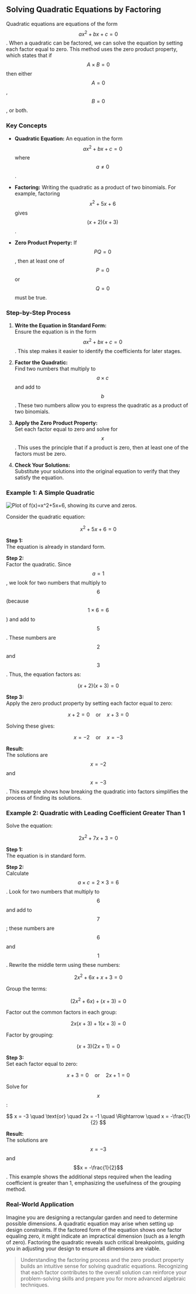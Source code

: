 ## Solving Quadratic Equations by Factoring

Quadratic equations are equations of the form $$ax^2 + bx + c = 0$$. When a quadratic can be factored, we can solve the equation by setting each factor equal to zero. This method uses the zero product property, which states that if $$A \times B = 0$$ then either $$A = 0$$, $$B = 0$$, or both.

### Key Concepts

- **Quadratic Equation:** An equation in the form $$ax^2 + bx + c = 0$$ where $$a \neq 0$$.

- **Factoring:** Writing the quadratic as a product of two binomials. For example, factoring $$x^2 + 5x + 6$$ gives $$(x + 2)(x + 3)$$.

- **Zero Product Property:** If $$PQ = 0$$, then at least one of $$P = 0$$ or $$Q = 0$$ must be true.

### Step-by-Step Process

1. **Write the Equation in Standard Form:**  
   Ensure the equation is in the form $$ax^2 + bx + c = 0$$. This step makes it easier to identify the coefficients for later stages.

2. **Factor the Quadratic:**  
   Find two numbers that multiply to $$a \times c$$ and add to $$b$$. These two numbers allow you to express the quadratic as a product of two binomials.

3. **Apply the Zero Product Property:**  
   Set each factor equal to zero and solve for $$x$$. This uses the principle that if a product is zero, then at least one of the factors must be zero.

4. **Check Your Solutions:**  
   Substitute your solutions into the original equation to verify that they satisfy the equation.

### Example 1: A Simple Quadratic

![Plot of $f(x)=x^2+5x+6$, showing its curve and zeros.](images/plot_1_05-01-lesson-solving-quadratic-equations-by-factoring.md.png)

Consider the quadratic equation:

$$
x^2 + 5x + 6 = 0
$$

**Step 1:**  
The equation is already in standard form.

**Step 2:**  
Factor the quadratic. Since $$a=1$$, we look for two numbers that multiply to $$6$$ (because $$1 \times 6 = 6$$) and add to $$5$$. These numbers are $$2$$ and $$3$$. Thus, the equation factors as:

$$
(x + 2)(x + 3) = 0
$$

**Step 3:**  
Apply the zero product property by setting each factor equal to zero:

$$
x + 2 = 0 \quad \text{or} \quad x + 3 = 0
$$

Solving these gives:

$$
x = -2 \quad \text{or} \quad x = -3
$$

**Result:**  
The solutions are $$x = -2$$ and $$x = -3$$. This example shows how breaking the quadratic into factors simplifies the process of finding its solutions.

### Example 2: Quadratic with Leading Coefficient Greater Than 1

Solve the equation:

$$
2x^2 + 7x + 3 = 0
$$

**Step 1:**  
The equation is in standard form.

**Step 2:**  
Calculate $$a \times c = 2 \times 3 = 6$$. Look for two numbers that multiply to $$6$$ and add to $$7$$; these numbers are $$6$$ and $$1$$. Rewrite the middle term using these numbers:

$$
2x^2 + 6x + x + 3 = 0
$$

Group the terms:

$$
(2x^2 + 6x) + (x + 3) = 0
$$

Factor out the common factors in each group:

$$
2x(x + 3) + 1(x + 3) = 0
$$

Factor by grouping:

$$
(x + 3)(2x + 1) = 0
$$

**Step 3:**  
Set each factor equal to zero:

$$
x + 3 = 0 \quad \text{or} \quad 2x + 1 = 0
$$

Solve for $$x$$:

$$
x = -3 \quad \text{or} \quad 2x = -1 \quad \Rightarrow \quad x = -\frac{1}{2}
$$

**Result:**  
The solutions are $$x = -3$$ and $$x = -\frac{1}{2}$$. This example shows the additional steps required when the leading coefficient is greater than 1, emphasizing the usefulness of the grouping method.

### Real-World Application

Imagine you are designing a rectangular garden and need to determine possible dimensions. A quadratic equation may arise when setting up design constraints. If the factored form of the equation shows one factor equaling zero, it might indicate an impractical dimension (such as a length of zero). Factoring the quadratic reveals such critical breakpoints, guiding you in adjusting your design to ensure all dimensions are viable.

> Understanding the factoring process and the zero product property builds an intuitive sense for solving quadratic equations. Recognizing that each factor contributes to the overall solution can reinforce your problem-solving skills and prepare you for more advanced algebraic techniques.